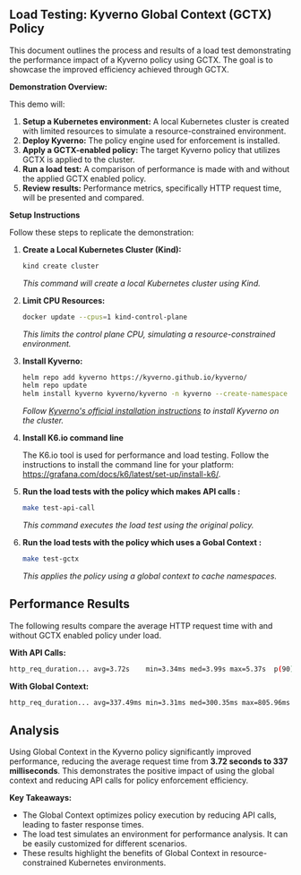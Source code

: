 ## Load Testing: Kyverno Global Context (GCTX) Policy

This document outlines the process and results of a load test demonstrating the performance impact of a Kyverno policy using GCTX. The goal is to showcase the improved efficiency achieved through GCTX.

**Demonstration Overview:**

This demo will:

1. **Setup a Kubernetes environment:** A local Kubernetes cluster is created with limited resources to simulate a resource-constrained environment.
2. **Deploy Kyverno:** The policy engine used for enforcement is installed.
3. **Apply a GCTX-enabled policy:** The target Kyverno policy that utilizes GCTX is applied to the cluster.
4. **Run a load test:** A comparison of performance is made with and without the applied GCTX enabled policy.
5. **Review results:** Performance metrics, specifically HTTP request time, will be presented and compared.

**Setup Instructions**

Follow these steps to replicate the demonstration:

1.  **Create a Local Kubernetes Cluster (Kind):**

    ```sh
    kind create cluster
    ```

    _This command will create a local Kubernetes cluster using Kind._

2.  **Limit CPU Resources:**

    ```sh
    docker update --cpus=1 kind-control-plane
    ```

    _This limits the control plane CPU, simulating a resource-constrained environment._

3.  **Install Kyverno:**
   
    ```sh
    helm repo add kyverno https://kyverno.github.io/kyverno/
    helm repo update
    helm install kyverno kyverno/kyverno -n kyverno --create-namespace
    ```

    _Follow [Kyverno's official installation instructions](https://kyverno.io/docs/installation/) to install Kyverno on the cluster._

4. **Install K6.io command line**

    The K6.io tool is used for performance and load testing. Follow the instructions to install the command line for your platform: https://grafana.com/docs/k6/latest/set-up/install-k6/.

5. **Run the load tests with the policy which makes API calls :**

    ```sh
    make test-api-call
    ```

    _This command executes the load test using the original policy._

6. **Run the load tests with the policy which uses a Gobal Context :**

    ```sh
    make test-gctx
    ```

    _This applies the policy using a global context to cache namespaces._

## Performance Results

The following results compare the average HTTP request time with and without GCTX enabled policy under load.

**With API Calls:**

```sh
http_req_duration... avg=3.72s    min=3.34ms med=3.99s max=5.37s  p(90)=4.03s   p(95)=4.17s
```

**With Global Context:**

```sh
http_req_duration... avg=337.49ms min=3.31ms med=300.35ms max=805.96ms p(90)=693.94ms p(95)=795.19ms
```

## Analysis

Using Global Context in the Kyverno policy significantly improved performance, reducing the average request time from **3.72 seconds to 337 milliseconds**. This demonstrates the positive impact of using the global context and reducing API calls for policy enforcement efficiency.

**Key Takeaways:**

- The Global Context optimizes policy execution by reducing API calls, leading to faster response times.
- The load test simulates an environment for performance analysis. It can be easily customized for different scenarios.
- These results highlight the benefits of Global Context in resource-constrained Kubernetes environments.
